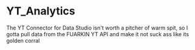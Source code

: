 # YT_Analytics
The YT Connector for Data Studio isn't worth a pitcher of warm spit, so I gotta pull data from the FUARKIN YT API and make it not suck ass like its golden corral
